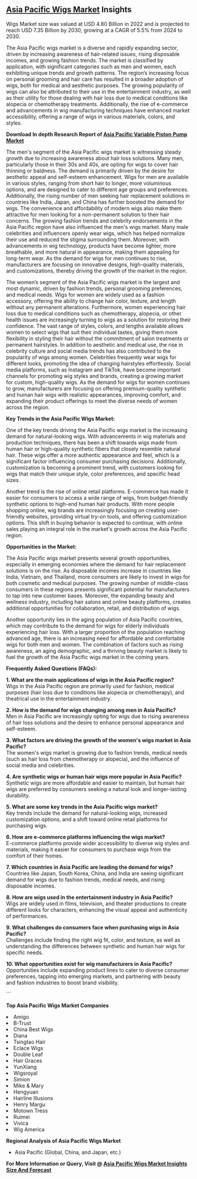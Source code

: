 <h2><a href="https://www.verifiedmarketreports.com/download-sample/?rid=62651&amp;utm_source=Github-Feb&amp;utm_medium=219" target="_blank">Asia Pacific Wigs Market</a> Insights</h2><p>Wigs Market size was valued at USD 4.80 Billion in 2022 and is projected to reach USD 7.35 Billion by 2030, growing at a CAGR of 5.5% from 2024 to 2030.</p><p><p>The Asia Pacific wigs market is a diverse and rapidly expanding sector, driven by increasing awareness of hair-related issues, rising disposable incomes, and growing fashion trends. The market is classified by application, with significant categories such as men and women, each exhibiting unique trends and growth patterns. The region’s increasing focus on personal grooming and hair care has resulted in a broader adoption of wigs, both for medical and aesthetic purposes. The growing popularity of wigs can also be attributed to their use in the entertainment industry, as well as their utility for those dealing with hair loss due to medical conditions like alopecia or chemotherapy treatments. Additionally, the rise of e-commerce and advancements in wig manufacturing techniques have enhanced market accessibility, offering a range of wigs in various materials, colors, and styles. <p><strong>Download In depth Research Report of <a href="https://www.verifiedmarketreports.com/download-sample/?rid=236118&amp;utm_source=Pulse-Dec&amp;utm_medium=219" target="_blank">Asia Pacific Variable Piston Pump Market</a></strong></p></p> <p>The men's segment of the Asia Pacific wigs market is witnessing steady growth due to increasing awareness about hair loss solutions. Many men, particularly those in their 30s and 40s, are opting for wigs to cover hair thinning or baldness. The demand is primarily driven by the desire for aesthetic appeal and self-esteem enhancement. Wigs for men are available in various styles, ranging from short hair to longer, more voluminous options, and are designed to cater to different age groups and preferences. Additionally, the rising number of men seeking hair replacement solutions in countries like India, Japan, and China has further boosted the demand for wigs. The convenience and affordability of modern wigs also make them attractive for men looking for a non-permanent solution to their hair concerns. The growing fashion trends and celebrity endorsements in the Asia Pacific region have also influenced the men's wigs market. Many male celebrities and influencers openly wear wigs, which has helped normalize their use and reduced the stigma surrounding them. Moreover, with advancements in wig technology, products have become lighter, more breathable, and more natural in appearance, making them appealing for long-term wear. As the demand for wigs for men continues to rise, manufacturers are focusing on innovative designs, high-quality materials, and customizations, thereby driving the growth of the market in the region.</p> <p>The women’s segment of the Asia Pacific wigs market is the largest and most dynamic, driven by fashion trends, personal grooming preferences, and medical needs. Wigs for women are widely used as a fashion accessory, offering the ability to change hair color, texture, and length without any permanent alterations. Furthermore, women experiencing hair loss due to medical conditions such as chemotherapy, alopecia, or other health issues are increasingly turning to wigs as a solution for restoring their confidence. The vast range of styles, colors, and lengths available allows women to select wigs that suit their individual tastes, giving them more flexibility in styling their hair without the commitment of salon treatments or permanent hairstyles. In addition to aesthetic and medical use, the rise in celebrity culture and social media trends has also contributed to the popularity of wigs among women. Celebrities frequently wear wigs for different looks, promoting the idea of changing hairstyles effortlessly. Social media platforms, such as Instagram and TikTok, have become important channels for promoting wig styles and brands, creating a growing market for custom, high-quality wigs. As the demand for wigs for women continues to grow, manufacturers are focusing on offering premium-quality synthetic and human hair wigs with realistic appearances, improving comfort, and expanding their product offerings to meet the diverse needs of women across the region.</p> <p><strong>Key Trends in the Asia Pacific Wigs Market:</strong></p> <p>One of the key trends driving the Asia Pacific wigs market is the increasing demand for natural-looking wigs. With advancements in wig materials and production techniques, there has been a shift towards wigs made from human hair or high-quality synthetic fibers that closely resemble natural hair. These wigs offer a more authentic appearance and feel, which is a significant factor influencing consumer purchasing decisions. Additionally, customization is becoming a prominent trend, with customers looking for wigs that match their unique style, color preferences, and specific head sizes.</p> <p>Another trend is the rise of online retail platforms. E-commerce has made it easier for consumers to access a wide range of wigs, from budget-friendly synthetic options to high-end human hair products. With more people shopping online, wig brands are increasingly focusing on creating user-friendly websites, providing virtual try-on tools, and offering customization options. This shift in buying behavior is expected to continue, with online sales playing an integral role in the market's growth across the Asia Pacific region.</p> <p><strong>Opportunities in the Market:</strong></p> <p>The Asia Pacific wigs market presents several growth opportunities, especially in emerging economies where the demand for hair replacement solutions is on the rise. As disposable incomes increase in countries like India, Vietnam, and Thailand, more consumers are likely to invest in wigs for both cosmetic and medical purposes. The growing number of middle-class consumers in these regions presents significant potential for manufacturers to tap into new customer bases. Moreover, the expanding beauty and wellness industry, including hair salons and online beauty platforms, creates additional opportunities for collaboration, retail, and distribution of wigs.</p> <p>Another opportunity lies in the aging population of Asia Pacific countries, which may contribute to the demand for wigs for elderly individuals experiencing hair loss. With a larger proportion of the population reaching advanced age, there is an increasing need for affordable and comfortable wigs for both men and women. The combination of factors such as rising awareness, an aging demographic, and a thriving beauty market is likely to fuel the growth of the Asia Pacific wigs market in the coming years.</p> <p><strong>Frequently Asked Questions (FAQs):</strong></p> <p><strong>1. What are the main applications of wigs in the Asia Pacific region?</strong><br>Wigs in the Asia Pacific region are primarily used for fashion, medical purposes (hair loss due to conditions like alopecia or chemotherapy), and theatrical use in the entertainment industry.</p> <p><strong>2. How is the demand for wigs changing among men in Asia Pacific?</strong><br>Men in Asia Pacific are increasingly opting for wigs due to rising awareness of hair loss solutions and the desire to enhance personal appearance and self-esteem.</p> <p><strong>3. What factors are driving the growth of the women's wigs market in Asia Pacific?</strong><br>The women's wigs market is growing due to fashion trends, medical needs (such as hair loss from chemotherapy or alopecia), and the influence of social media and celebrities.</p> <p><strong>4. Are synthetic wigs or human hair wigs more popular in Asia Pacific?</strong><br>Synthetic wigs are more affordable and easier to maintain, but human hair wigs are preferred by consumers seeking a natural look and longer-lasting durability.</p> <p><strong>5. What are some key trends in the Asia Pacific wigs market?</strong><br>Key trends include the demand for natural-looking wigs, increased customization options, and a shift toward online retail platforms for purchasing wigs.</p> <p><strong>6. How are e-commerce platforms influencing the wigs market?</strong><br>E-commerce platforms provide wider accessibility to diverse wig styles and materials, making it easier for consumers to purchase wigs from the comfort of their homes.</p> <p><strong>7. Which countries in Asia Pacific are leading the demand for wigs?</strong><br>Countries like Japan, South Korea, China, and India are seeing significant demand for wigs due to fashion trends, medical needs, and rising disposable incomes.</p> <p><strong>8. How are wigs used in the entertainment industry in Asia Pacific?</strong><br>Wigs are widely used in films, television, and theater productions to create different looks for characters, enhancing the visual appeal and authenticity of performances.</p> <p><strong>9. What challenges do consumers face when purchasing wigs in Asia Pacific?</strong><br>Challenges include finding the right wig fit, color, and texture, as well as understanding the differences between synthetic and human hair wigs for specific needs.</p> <p><strong>10. What opportunities exist for wig manufacturers in Asia Pacific?</strong><br>Opportunities include expanding product lines to cater to diverse consumer preferences, tapping into emerging markets, and partnering with beauty and fashion industries to boost brand visibility.</p> ```</p><p><strong>Top Asia Pacific Wigs Market Companies</strong></p><div data-test-id=""><p><li>Amigo</li><li> B-Trust</li><li> China Best Wigs</li><li> Diana</li><li> Tsingtao Hair</li><li> Eclace Wigs</li><li> Double Leaf</li><li> Hair Graces</li><li> YunXiang</li><li> Wigsroyal</li><li> Simion</li><li> Mike & Mary</li><li> Hengyuan</li><li> Hairline Illusions</li><li> Henry Margu</li><li> Motown Tress</li><li> Ruimei</li><li> Vivica</li><li> Wig America</li></p><div><strong>Regional Analysis of&nbsp;Asia Pacific Wigs Market</strong></div><ul><li dir="ltr"><p dir="ltr">Asia Pacific (Global, China, and Japan, etc.)</p></li></ul><p><strong>For More Information or Query, Visit @&nbsp;</strong><strong><a href="https://www.verifiedmarketreports.com/product/global-wigs-market-2018-by-manufacturers-regions-type-and-application-forecast-to-2023/?utm_source=Github-Feb&amp;utm_medium=219" target="_blank">Asia Pacific Wigs Market Insights Size And Forecast</a></strong></p></div><h2>&nbsp;</h2><div data-test-id="">&nbsp;</div>

